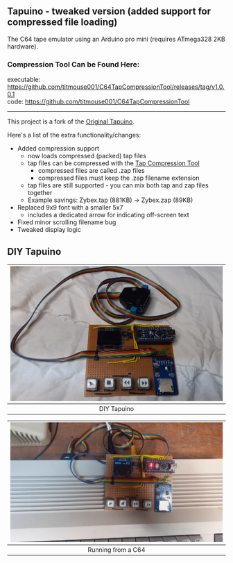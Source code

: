 ## Tapuino - tweaked version (added support for compressed file loading)

The C64 tape emulator using an Arduino pro mini (requires ATmega328 2KB hardware).

### Compression Tool Can be Found Here:
executable: https://github.com/titmouse001/C64TapCompressionTool/releases/tag/v1.0.0.1  
code: https://github.com/titmouse001/C64TapCompressionTool  

----
This project is a fork of the [Original Tapuino].

Here's a list of the extra functionality/changes:
- Added compression support
  - now loads compressed (packed) tap files
  - tap files can be compressed with the [Tap Compression Tool]
    - compressed files are called .zap files
    - compressed files must keep the .zap filename extension
  - tap files are still supported - you can mix both tap and zap files together
  - Example savings: Zybex.tap (881KB) -> Zybex.zap (89KB)
- Replaced 9x9 font with a smaller 5x7
  - includes a dedicated arrow for indicating off-screen text
- Fixed minor scrolling filename bug
- Tweaked display logic

## DIY Tapuino
| ![/Images/DIY-Tapuino.png](/Images/DIY-Tapuino.png) | 
|:--:| 
| DIY Tapuino |

| ![/Images/DIY-Tapuino.png](/Images/DIY-Tapuino-Running.png) | 
|:--:| 
| Running from a C64 |
 
[Original Tapuino]:https://github.com/sweetlilmre/tapuino
[Tap Compression Tool]:https://github.com/titmouse001/Tapuino-C64TapPackerTool
